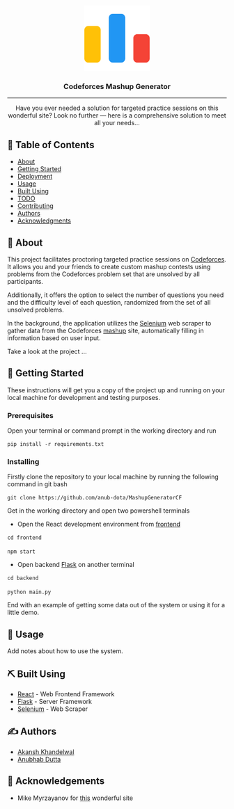 <p align="center">
  <a href="" rel="noopener">
 <img width=150px height=150px src="/assets/code-forces.png" alt="Project logo"></a>
</p>

<h3 align="center">Codeforces Mashup Generator</h3>

---

<p align="center"> Have you ever needed a solution for targeted practice sessions on this wonderful site? Look no further — here is a comprehensive solution to meet all your needs...
    <br> 
</p>

## 📝 Table of Contents

- [About](#about)
- [Getting Started](#getting_started)
- [Deployment](#deployment)
- [Usage](#usage)
- [Built Using](#built_using)
- [TODO](../TODO.md)
- [Contributing](../CONTRIBUTING.md)
- [Authors](#authors)
- [Acknowledgments](#acknowledgement)

## 🧐 About <a name = "about"></a>


This project facilitates proctoring targeted practice sessions on [Codeforces](https://codeforces.com/). It allows you and your friends to create custom mashup contests using problems from the Codeforces problem set that are unsolved by all participants.

Additionally, it offers the option to select the number of questions you need and the difficulty level of each question, randomized from the set of all unsolved problems.

In the background, the application utilizes the [Selenium](https://www.selenium.dev/) web scraper to gather data from the Codeforces [mashup](https://codeforces.com/mashup/new) site, automatically filling in information based on user input.

Take a look at the project ...

## 🏁 Getting Started <a name = "getting_started"></a>

These instructions will get you a copy of the project up and running on your local machine for development and testing purposes. 

### Prerequisites

Open your terminal or command prompt in the working directory and run 

```
pip install -r requirements.txt
```

### Installing

Firstly clone the repository to your local machine by running the following command in git bash

```
git clone https://github.com/anub-dota/MashupGeneratorCF
```

Get in the working directory and open two powershell terminals

- Open the React development environment from [frontend](/frontend/)

```
cd frontend

npm start
```

- Open backend [Flask](https://flask.palletsprojects.com/en/3.0.x/) on another terminal

```
cd backend

python main.py
```

End with an example of getting some data out of the system or using it for a little demo.

## 🎈 Usage <a name="usage"></a>

Add notes about how to use the system.


## ⛏️ Built Using <a name = "built_using"></a>

- [React](https://react.dev/) - Web Frontend Framework
- [Flask](https://flask.palletsprojects.com/en/3.0.x/) - Server Framework
- [Selenium](https://www.selenium.dev/) - Web Scraper

## ✍️ Authors <a name = "authors"></a>

- [Akansh Khandelwal](https://github.com/AkanshKh)
- [Anubhab Dutta](https://github.com/anub-dota) 


## 🎉 Acknowledgements <a name = "acknowledgement"></a>

- Mike Myrzayanov for [this](https://codeforces.com/) wonderful site
